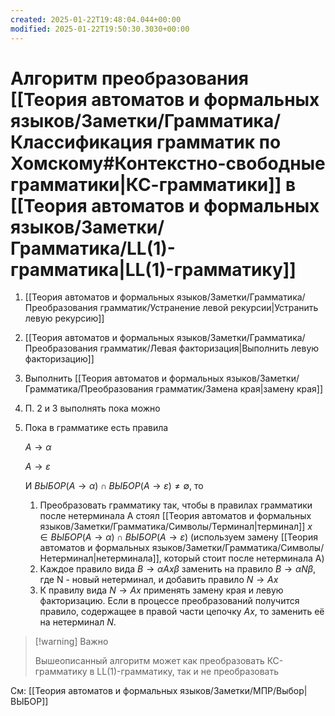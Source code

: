 ```yaml
---
created: 2025-01-22T19:48:04.044+00:00
modified: 2025-01-22T19:50:30.3030+00:00
---
```

# Алгоритм преобразования [[Теория автоматов и формальных языков/Заметки/Грамматика/Классификация грамматик по Хомскому#Контекстно-свободные грамматики|КС-грамматики]] в [[Теория автоматов и формальных языков/Заметки/Грамматика/LL(1)-грамматика|LL(1)-грамматику]]
1. [[Теория автоматов и формальных языков/Заметки/Грамматика/Преобразования грамматик/Устранение левой рекурсии|Устранить левую рекурсию]]
2. [[Теория автоматов и формальных языков/Заметки/Грамматика/Преобразования грамматик/Левая факторизация|Выполнить левую факторизацию]]
3. Выполнить [[Теория автоматов и формальных языков/Заметки/Грамматика/Преобразования грамматик/Замена края|замену края]]
4. П. 2 и 3 выполнять пока можно
5. Пока в грамматике есть правила
   
   $A \rightarrow \alpha$
   
   $A\rightarrow \varepsilon$
   
   И $ВЫБОР(A \rightarrow \alpha) \cap ВЫБОР(A \rightarrow \varepsilon) \neq \emptyset$, то
	1. Преобразовать грамматику так, чтобы в правилах грамматики после нетерминала A стоял [[Теория автоматов и формальных языков/Заметки/Грамматика/Символы/Терминал|терминал]] $x \in ВЫБОР(A \rightarrow \alpha) \cap ВЫБОР(A \rightarrow \varepsilon)$ (используем замену [[Теория автоматов и формальных языков/Заметки/Грамматика/Символы/Нетерминал|нетерминала]], который стоит после нетерминала A)
	2. Каждое правило вида $B \rightarrow \alpha A x \beta$ заменить на правило $B \rightarrow \alpha N \beta$, где N - новый нетерминал, и добавить правило $N \rightarrow Ax$
	3. К правилу вида $N \rightarrow Ax$ применять замену края и левую факторизацию. Если в процессе преобразований получится правило, содержащее в правой части цепочку $Ax$, то заменить её на нетерминал $N$.

> [!warning] Важно
> 
> Вышеописанный алгоритм может как преобразовать КС-грамматику в LL(1)-грамматику, так и не преобразовать

См: [[Теория автоматов и формальных языков/Заметки/МПР/Выбор|ВЫБОР]]